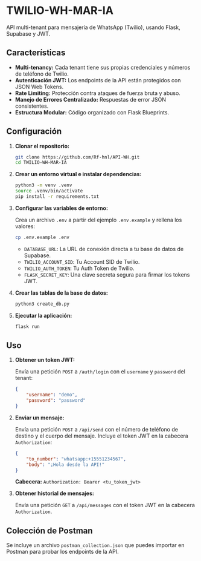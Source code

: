 # TWILIO-WH-MAR-IA

API multi-tenant para mensajería de WhatsApp (Twilio), usando Flask, Supabase y JWT.

## Características

*   **Multi-tenancy:** Cada tenant tiene sus propias credenciales y números de teléfono de Twilio.
*   **Autenticación JWT:** Los endpoints de la API están protegidos con JSON Web Tokens.
*   **Rate Limiting:** Protección contra ataques de fuerza bruta y abuso.
*   **Manejo de Errores Centralizado:** Respuestas de error JSON consistentes.
*   **Estructura Modular:** Código organizado con Flask Blueprints.

## Configuración

1.  **Clonar el repositorio:**

    ```bash
    git clone https://github.com/Rf-hnl/API-WH.git
    cd TWILIO-WH-MAR-IA
    ```

2.  **Crear un entorno virtual e instalar dependencias:**

    ```bash
    python3 -m venv .venv
    source .venv/bin/activate
    pip install -r requirements.txt
    ```

3.  **Configurar las variables de entorno:**

    Crea un archivo `.env` a partir del ejemplo `.env.example` y rellena los valores:

    ```bash
    cp .env.example .env
    ```

    *   `DATABASE_URL`: La URL de conexión directa a tu base de datos de Supabase.
    *   `TWILIO_ACCOUNT_SID`: Tu Account SID de Twilio.
    *   `TWILIO_AUTH_TOKEN`: Tu Auth Token de Twilio.
    *   `FLASK_SECRET_KEY`: Una clave secreta segura para firmar los tokens JWT.

4.  **Crear las tablas de la base de datos:**

    ```bash
    python3 create_db.py
    ```

5.  **Ejecutar la aplicación:**

    ```bash
    flask run
    ```

## Uso

1.  **Obtener un token JWT:**

    Envía una petición `POST` a `/auth/login` con el `username` y `password` del tenant:

    ```json
    {
        "username": "demo",
        "password": "password"
    }
    ```

2.  **Enviar un mensaje:**

    Envía una petición `POST` a `/api/send` con el número de teléfono de destino y el cuerpo del mensaje. Incluye el token JWT en la cabecera `Authorization`:

    ```json
    {
        "to_number": "whatsapp:+15551234567",
        "body": "¡Hola desde la API!"
    }
    ```

    **Cabecera:** `Authorization: Bearer <tu_token_jwt>`

3.  **Obtener historial de mensajes:**

    Envía una petición `GET` a `/api/messages` con el token JWT en la cabecera `Authorization`.

## Colección de Postman

Se incluye un archivo `postman_collection.json` que puedes importar en Postman para probar los endpoints de la API.